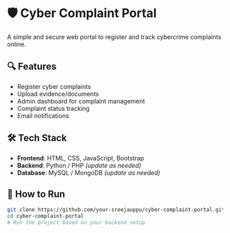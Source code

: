 # 🛡️ Cyber Complaint Portal

A simple and secure web portal to register and track cybercrime complaints online.

## 🔍 Features

- Register cyber complaints
- Upload evidence/documents
- Admin dashboard for complaint management
- Complaint status tracking
- Email notifications

## 🛠️ Tech Stack

- **Frontend**: HTML, CSS, JavaScript, Bootstrap  
- **Backend**: Python / PHP *(update as needed)*  
- **Database**: MySQL / MongoDB *(update as needed)*

## 🚀 How to Run

```bash
git clone https://github.com/your-sreejauppu/cyber-complaint-portal.git
cd cyber-complaint-portal
# Run the project based on your backend setup
